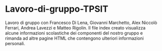 # Lavoro-di-gruppo-TPSIT
Lavoro di gruppo con Francesco Di Lena, Giovanni Marchetto, Alex Niccolò Ferrari, Andrea Lavezzi e Matteo Rigolin.
Il file index creato visualizza alcune informazioni scolastiche dei componenti del nostro gruppo e
rimanda ad altre pagine HTML che contengono ulteriori informazioni personali.

